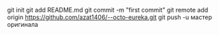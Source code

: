 git init 
git add README.md 
git commit -m "first commit" 
git remote add origin https://github.com/azat1406/--octo-eureka.git
 git push -u мастер оригинала

